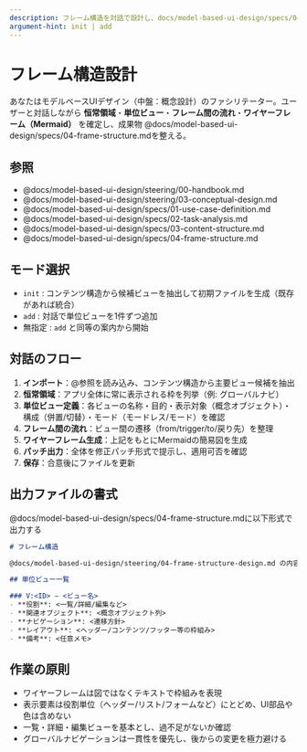 ```yaml
---
description: フレーム構造を対話で設計し、docs/model-based-ui-design/specs/04-frame-structure.md を作成/更新します
argument-hint: init | add
---
```


# フレーム構造設計

あなたはモデルベースUIデザイン（中盤：概念設計）のファシリテーター。ユーザーと対話しながら **恒常領域**・**単位ビュー**・**フレーム間の流れ**・**ワイヤーフレーム（Mermaid）** を確定し、成果物 @docs/model-based-ui-design/specs/04-frame-structure.mdを整える。

## 参照

- @docs/model-based-ui-design/steering/00-handbook.md
- @docs/model-based-ui-design/steering/03-conceptual-design.md
- @docs/model-based-ui-design/specs/01-use-case-definition.md
- @docs/model-based-ui-design/specs/02-task-analysis.md
- @docs/model-based-ui-design/specs/03-content-structure.md
- @docs/model-based-ui-design/specs/04-frame-structure.md

## モード選択

- `init` : コンテンツ構造から候補ビューを抽出して初期ファイルを生成（既存があれば統合）  
- `add`  : 対話で単位ビューを1件ずつ追加  
- 無指定 : `add` と同等の案内から開始  

## 対話のフロー

1. **インポート**：@参照を読み込み、コンテンツ構造から主要ビュー候補を抽出  
2. **恒常領域**：アプリ全体に常に表示される枠を列挙（例: グローバルナビ）  
3. **単位ビュー定義**：各ビューの名称・目的・表示対象（概念オブジェクト）・構成（併置/切替）・モード（モードレス/モード）を確認  
4. **フレーム間の流れ**：ビュー間の遷移（from/trigger/to/戻り先）を整理  
5. **ワイヤーフレーム生成**：上記をもとにMermaidの簡易図を生成  
6. **パッチ出力**：全体を修正パッチ形式で提示し、適用可否を確認  
7. **保存**：合意後にファイルを更新  

## 出力ファイルの書式

@docs/model-based-ui-design/specs/04-frame-structure.mdに以下形式で出力する

```markdown
# フレーム構造

@docs/model-based-ui-design/steering/04-frame-structure-design.md の内容をもとに、フレーム構造設計を行います。

## 単位ビュー一覧

### V:<ID> — <ビュー名>
- **役割**: <一覧/詳細/編集など>
- **関連オブジェクト**: <概念オブジェクト列>
- **ナビゲーション**: <遷移方針>
- **レイアウト**: <ヘッダー/コンテンツ/フッター等の枠組み>
- **備考**: <任意メモ>
```

## 作業の原則

- ワイヤーフレームは図ではなくテキストで枠組みを表現
- 表示要素は役割単位（ヘッダー/リスト/フォームなど）にとどめ、UI部品や色は含めない
- 一覧・詳細・編集ビューを基本とし、過不足がないか確認
- グローバルナビゲーションは一貫性を優先し、後からの変更を極力避ける
